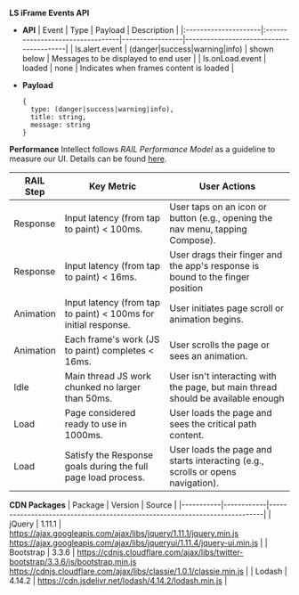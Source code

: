 
**LS iFrame Events API**
- **API**
  | Event                | Type                             | Payload         | Description                             |
  |:---------------------|:---------------------------------|-----------------|-----------------------------------------|
  | ls.alert.event       | (danger\|success\|warning\|info) | shown below     | Messages to be displayed to end user    |
  | ls.onLoad.event      | loaded                           | none            | Indicates when frames content is loaded |

- **Payload**
  ```
  {
    type: (danger|success|warning|info),
    title: string,
    message: string
  }
  ```


**Performance**
Intellect follows _RAIL Performance Model_ as a guideline to measure our UI.
Details can be found [here](https://developers.google.com/web/tools/chrome-devtools/profile/evaluate-performance/rail).

| RAIL Step | Key Metric	                                                    | User Actions |
|-----------|-----------------------------------------------------------------|--------------|
| Response	| Input latency (from tap to paint) < 100ms.	                    | User taps on an icon or button (e.g., opening the nav menu, tapping Compose). |
| Response	| Input latency (from tap to paint) < 16ms.	                      | User drags their finger and the app's response is bound to the finger position | (e.g., pull to refresh, swiping a carousel). |
| Animation	| Input latency (from tap to paint) < 100ms for initial response.	| User initiates page scroll or animation begins. |
| Animation	| Each frame's work (JS to paint) completes < 16ms.	              | User scrolls the page or sees an animation. |
| Idle	    | Main thread JS work chunked no larger than 50ms.	              | User isn't interacting with the page, but main thread should be available enough | to handle the next user input. |
| Load	    | Page considered ready to use in 1000ms.	                        | User loads the page and sees the critical path content. |
| Load	    | Satisfy the Response goals during the full page load process.	  | User loads the page and starts interacting (e.g., scrolls or opens navigation). |

**CDN Packages**
| Package   | Version    | Source                                                                     |
|-----------|------------|----------------------------------------------------------------------------|
| jQuery    | 1.11.1     | https://ajax.googleapis.com/ajax/libs/jquery/1.11.1/jquery.min.js https://ajax.googleapis.com/ajax/libs/jqueryui/1.11.4/jquery-ui.min.js |
| Bootstrap | 3.3.6      | https://cdnjs.cloudflare.com/ajax/libs/twitter-bootstrap/3.3.6/js/bootstrap.min.js https://cdnjs.cloudflare.com/ajax/libs/classie/1.0.1/classie.min.js |
| Lodash    | 4.14.2     | https://cdn.jsdelivr.net/lodash/4.14.2/lodash.min.js                       |
